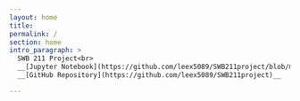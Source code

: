 ```yaml
---
layout: home
title:  
permalink: /
section: home
intro_paragraph: >
  SWB 211 Project<br>
  __[Jupyter Notebook](https://github.com/leex5089/SWB211project/blob/main/1_density_calculation.ipynb)__  <br>
  __[GitHub Repository](https://github.com/leex5089/SWB211project)__

---
```

